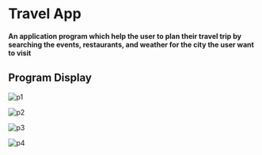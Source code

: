 # Travel App

#### An application program which help the user to plan their travel trip by searching the events, restaurants, and weather for the city the user want to visit

## Program Display
![p1](https://user-images.githubusercontent.com/46719712/67989740-bbf3e180-fc01-11e9-96bd-71495aa67b59.JPG)

![p2](https://user-images.githubusercontent.com/46719712/67989786-e34aae80-fc01-11e9-8b04-f4a2b23d18d6.JPG)

![p3](https://user-images.githubusercontent.com/46719712/67989793-e5ad0880-fc01-11e9-998d-eb051acccd55.JPG)

![p4](https://user-images.githubusercontent.com/46719712/67989796-e776cc00-fc01-11e9-8913-a0a8604f789f.JPG)

